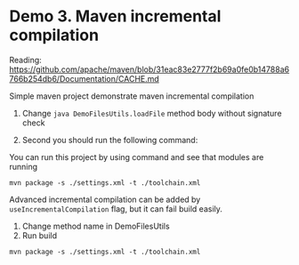 # Demo 3. Maven incremental compilation


Reading: https://github.com/apache/maven/blob/31eac83e2777f2b69a0fe0b14788a6766b254db6/Documentation/CACHE.md

Simple maven project demonstrate maven incremental compilation 

1. Change
```java DemoFilesUtils.loadFile``` method body without signature check

2. Second you should run the following command:

You can run this project by using command and see that modules are running
````
mvn package -s ./settings.xml -t ./toolchain.xml

````

Advanced incremental compilation can be added by ```useIncrementalCompilation``` flag, but it can fail build easily.

1. Change method name in DemoFilesUtils
2. Run build

````
mvn package -s ./settings.xml -t ./toolchain.xml

````